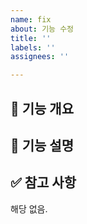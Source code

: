 ```yaml
---
name: fix
about: 기능 수정
title: ''
labels: ''
assignees: ''

---
```


## 🚀 기능 개요


## 📃 기능 설명


## ✅ 참고 사항
해당 없음.

